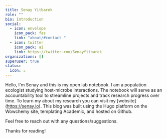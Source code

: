 ```yaml
---
title: Senay Yitbarek
role: ""
bio: Introduction
social:
  - icon: envelope
    icon_pack: fas
    link: "about/#contact "
  - icon: twitter
    icon_pack: ai
    link: https://twitter.com/SenayYitbarek
organizations: []
superuser: true
status:
  icon: ☕️
---
```

Hello, I'm Senay and this is my open lab notebook. I am a population ecologist studying host-microbe interactions. The notebook will serve as an accountability tool to streamline projects and track research progress over time. To learn my about my research you can visit my \[website](https://senay.io). This blog was built using the Hugo platform on the Wowchemy site, templating Academic, and hosted on Github.

Feel free to reach out with  any questions/suggestions.

Thanks for reading!